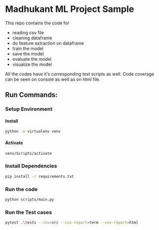 # Madhukant ML Project Sample

This repo contains the code for
- reading csv file
- cleaning dataframe
- do feature extraction on dataframe
- train the model
- save the model
- evaluate the model
- visualize the model

All the codes have it's corresponding test scripts as well. Code coverage can be seen on console as well as on html file.


## Run Commands:

### Setup Environment

#### Install
```bash
python -m virtualenv venv
```

#### Activate
```bash
venv/Scripts/activate
```

### Install Dependencies
```bash
pip install -r requirements.txt
```

### Run the code
```bash
python scripts/main.py
```

### Run the Test cases
```bash
pytest .\tests --cov=src --cov-report=term --cov-report=html
```
